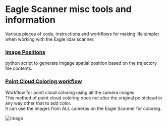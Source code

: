 # Eagle Scanner misc tools and information
Various pieces of code, instructions and workflows for making life simpler when working with the Eagle lidar scanner.

### [Image Positions](https://github.com/0ut5ider/Eagle_Scanner_Misc/tree/main/image_positions)

python script to generate imgage spatial position based on the trajectory file contents.

### [Point Cloud Coloring workflow](https://github.com/0ut5ider/Eagle_Scanner_Misc/tree/main/Metashape%20workflows)

Workflow for point cloud coloring using all the camera images.  
This method of point cloud coloring does not alter the original pointcloud in any way other that to add color.  
It can use the images from ALL cameras on the Eagle Scanner for coloring.

![image](https://github.com/user-attachments/assets/a5f46606-aa14-41a5-9772-31877ad772f8)
